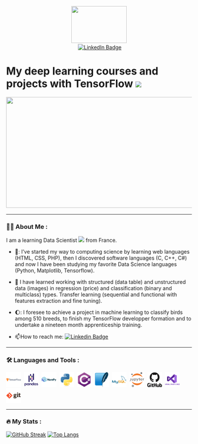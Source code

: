 <div id="header" align="center">
  <img src="https://media.giphy.com/media/QpVUMRUJGokfqXyfa1/giphy.gif" width="150" height="100"/>
</div>

<div id="badges" align="center">
  <img src="https://komarev.com/ghpvc/?username=JoachimLombardi&style=flat-square&color=brightgreen" alt=""/>
  <a href="https://www.linkedin.com/in/joachim-lombardi-121a441b/">
    <img src="https://img.shields.io/badge/LinkedIn-blue?logo=linkedin&logoColor=white&style=flat-square" alt="LinkedIn Badge"/>
  </a>
</div>


<h1>
  My deep learning courses and projects with TensorFlow
   <img src="https://media.giphy.com/media/v1.Y2lkPTc5MGI3NjExNzk1aGE4M3RnN2dsMHB4eHRkY2RhOG56ZzNpdnFxamt5emJhcmVwMiZlcD12MV9zdGlja2Vyc19zZWFyY2gmY3Q9cw/SU2ic3wTfuC6JhD1lA/giphy.gif" width="100px"/>
</h1>

<div align="center">
  <img src="https://media.giphy.com/media/dWesBcTLavkZuG35MI/giphy.gif" width="600" height="300"/>
</div>

---

### :man_technologist: About Me :

I am a learning Data Scientist <img src="https://media.giphy.com/media/5tdug88O18Rvm2m0tt/giphy.gif" width="30"> from France.

- 🔰: I’ve started my way to computing science by learning web languages (HTML, CSS, PHP), then I discovered software languages (C, C++, C#) and now I have been studying my favorite Data Science languages (Python,                 Matplotlib, Tensorflow).

- :seedling: I have learned working with structured (data table) and unstructured data (images) in regression (price) and classification (binary and multiclass) types. Transfer learning (sequential and functional with                    features extraction and fine tuning).

- 🌔: I foresee to achieve a project in machine learning to classify birds among 510 breeds, to finish my TensorFlow developper formation and to undertake a nineteen month apprenticeship training.

- :mailbox:How to reach me: [![Linkedin Badge](https://img.shields.io/badge/LinkedIn-blue?logo=linkedin&logoColor=white&style=flat-square)](https://www.linkedin.com/in/joachim-lombardi-121a441b/)

---

### :hammer_and_wrench: Languages and Tools :

<div>
  <img src="https://github.com/devicons/devicon/blob/master/icons/tensorflow/tensorflow-original-wordmark.svg" title="tensorflow" alt="tensorflow" width="40" height="40"/>&nbsp;
  <img src="https://github.com/devicons/devicon/blob/master/icons/pandas/pandas-original-wordmark.svg" title="pandas" alt="pandas" width="40" height="40"/>&nbsp;
  <img src="https://github.com/devicons/devicon/blob/master/icons/numpy/numpy-original-wordmark.svg" title="numpy" alt="numpy" width="40" height="40"/>&nbsp;
  <img src="https://github.com/devicons/devicon/blob/master/icons/python/python-original.svg" title="python" alt="python" width="40" height="40"/>&nbsp;
  <img src="https://github.com/devicons/devicon/blob/master/icons/csharp/csharp-original.svg" title="csharp" alt="csharp" width="40" height="40"/>&nbsp;
  <img src="https://github.com/devicons/devicon/blob/master/icons/sqlite/sqlite-original.svg" title="sqlite" alt="sqlite " width="40" height="40"/>&nbsp;
  <img src="https://github.com/devicons/devicon/blob/master/icons/mysql/mysql-original-wordmark.svg" title="MySQL"  alt="MySQL" width="40" height="40"/>&nbsp;
  <img src="https://github.com/devicons/devicon/blob/master/icons/jupyter/jupyter-original-wordmark.svg" title="jupyter"  alt="jupyter" width="40" height="40"/>&nbsp;
  <img src="https://github.com/devicons/devicon/blob/master/icons/github/github-original-wordmark.svg" title="github"  alt="github" width="40" height="40"/>&nbsp;
   <img src="https://github.com/devicons/devicon/blob/master/icons/visualstudio/visualstudio-original-wordmark.svg" title="visualstudio"  alt="visualstudio" width="40" height="40"/>&nbsp;
  <img src="https://github.com/devicons/devicon/blob/master/icons/git/git-original-wordmark.svg" title="Git" **alt="Git" width="40" height="40"/>
</div>

---

### :fire: My Stats :

[![GitHub Streak](http://github-readme-streak-stats.herokuapp.com?user=JoachimLombardi&theme=dark&hide_border=true&border_radius=4.6&date_format=%5BY%20%5DM%20j&mode=weekly)](https://git.io/streak-stats)
[![Top Langs](https://github-readme-stats.vercel.app/api/top-langs/?username=JoachimLombardi&layout=compact&theme=vision-friendly-dark)](https://github.com/anuraghazra/github-readme-stats)



